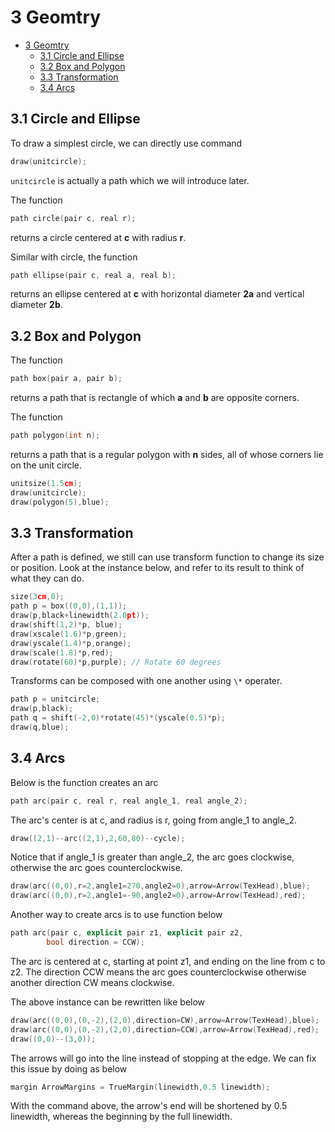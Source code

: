 # 3 Geomtry

- [3 Geomtry](#3-geomtry)
  - [3.1 Circle and Ellipse](#31-circle-and-ellipse)
  - [3.2 Box and Polygon](#32-box-and-polygon)
  - [3.3 Transformation](#33-transformation)
  - [3.4 Arcs](#34-arcs)

## 3.1 Circle and Ellipse

To draw a simplest circle, we can directly use command

```c++
draw(unitcircle);
```

`unitcircle` is actually a path which we will introduce later.

The function

```c++
path circle(pair c, real r);
```

returns a circle centered at **c** with radius **r**.

Similar with circle, the function

```c++
path ellipse(pair c, real a, real b);
```

returns an ellipse centered at **c** with horizontal diameter **2a** and vertical diameter **2b**.

## 3.2 Box and Polygon

The function

```c++
path box(pair a, pair b);
```

returns a path that is rectangle of which **a** and **b** are opposite corners.

The function

```c++
path polygon(int n);
```

returns a path that is a regular polygon with **n** sides, all of whose corners lie on the unit circle.

```c++
unitsize(1.5cm);
draw(unitcircle);
draw(polygon(5),blue);
```

## 3.3 Transformation

After a path is defined, we still can use transform function to change its size or position. Look at the instance below, and refer to its result to think of what they can do.

```c++
size(3cm,0);
path p = box((0,0),(1,1));
draw(p,black+linewidth(2.0pt));
draw(shift(1,2)*p, blue);
draw(xscale(1.6)*p,green);
draw(yscale(1.4)*p,orange);
draw(scale(1.8)*p,red);
draw(rotate(60)*p,purple); // Rotate 60 degrees
```

Transforms can be composed with one another using `\*` operater.

```c++
path p = unitcircle;
draw(p,black);
path q = shift(-2,0)*rotate(45)*(yscale(0.5)*p);
draw(q,blue);
```

## 3.4 Arcs

Below is the function creates an arc

```c++
path arc(pair c, real r, real angle_1, real angle_2);
```

The arc's center is at c, and radius is r, going from angle_1 to angle_2.

```c++
draw((2,1)--arc((2,1),2,60,80)--cycle);
```

Notice that if angle_1 is greater than angle_2, the arc goes clockwise, otherwise the arc goes counterclockwise.

```c++
draw(arc((0,0),r=2,angle1=270,angle2=0),arrow=Arrow(TexHead),blue);
draw(arc((0,0),r=2,angle1=-90,angle2=0),arrow=Arrow(TexHead),red);
```

Another way to create arcs is to use function below

```c++
path arc(pair c, explicit pair z1, explicit pair z2, 
        bool direction = CCW);
```

The arc is centered at c, starting at point z1, and ending on the line from c to z2. The direction CCW means the arc goes counterclockwise otherwise another direction CW means clockwise.

The above instance can be rewritten like below

```c++
draw(arc((0,0),(0,-2),(2,0),direction=CW),arrow=Arrow(TexHead),blue);
draw(arc((0,0),(0,-2),(2,0),direction=CCW),arrow=Arrow(TexHead),red);
draw((0,0)--(3,0));
```

The arrows will go into the line instead of stopping at the edge. We can fix this issue by doing as below

```c++
margin ArrowMargins = TrueMargin(linewidth,0.5 linewidth);
```

With the command above, the arrow's end will be shortened by 0.5 linewidth, whereas the beginning by the full linewidth.


